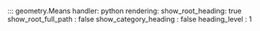 # 
::: geometry.Means
    handler: python
    rendering:
      show_root_heading: true
      show_root_full_path : false
      show_category_heading : false
      heading_level : 1